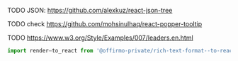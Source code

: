 

TODO JSON:
https://github.com/alexkuz/react-json-tree

TODO check https://github.com/mohsinulhaq/react-popper-tooltip

TODO https://www.w3.org/Style/Examples/007/leaders.en.html

```ts
import renderⵧto_react from '@offirmo-private/rich-text-format--to-react'

```
